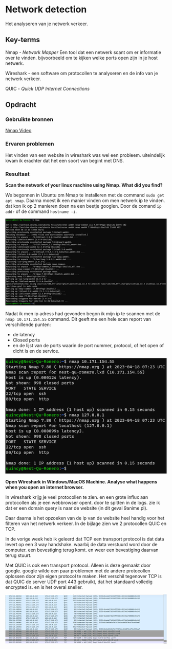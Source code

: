# Network detection
Het analyseren van je netwerk verkeer.

## Key-terms
Nmap - *Network Mapper* Een tool dat een netwerk scant om er informatie over te vinden. bijvoorbeeld om te kijken welke ports open zijn in je host netwerk.

Wireshark - een software om protocollen te analyseren en de info van je netwerk verkeer.

QUIC - *Quick UDP Internet Connections*
## Opdracht
### Gebruikte bronnen
[Nmap Video](https://www.youtube.com/watch?v=5tzp9QzwnUQ&t=391s)

### Ervaren problemen
Het vinden van een website in wireshark was wel een probleem. uiteindelijk kwam ik erachter dat het een soort van begint met DNS.

### Resultaat

**Scan the network of your linux machine using Nmap. What did you find?**

We begonnen in Ubuntu om Nmap te installeren met de command `sudo get apt nmap`. Daarna moest ik een manier vinden om men netwerk ip te vinden. dat kon ik op 2 manieren doen na een beetje googlen. Door de comand `ip addr` of de command `hostname -i`. 

![Installeren van Nmap](/00_includes/install-nmap.png)

Nadat ik men ip adress had gevonden begon ik mijn ip te scannen met de `nmap 10.171.154.55` command. Dit geeft me een hele scan report van verschillende punten:
 - de latency
 - Closed ports
 - en de lijst van de ports waarin de port nummer, protocol, of het open of dicht is en de service.

![Nmap scanning](/00_includes/nmap-scan.png)

**Open Wireshark in Windows/MacOS Machine. Analyse what happens when you open an internet browser.**

In wireshark krijg je veel protocollen te zien. en een grote influx aan protocollen als je een webbrowser opent. door te spitten in de logs. zie ik dat er een domain query is naar de website (in dit geval 9anime.pl).

Daar daarna is het opzoeken van de ip van de website heel handig voor het filteren van het netwerk verkeer. In de bijlage zien we 2 protocollen QUIC en TCP. 

In de vorige week heb ik geleerd dat TCP een transport protocol is dat data levert op een 3 way handshake. waarbij de data verstuurd word door de computer. een bevestiging terug komt. en weer een bevestiging daarvan terug stuurt. 

Met QUIC is ook een transport protocol. Alleen is deze gemaakt door google. google wilde een paar problemen met de andere protocollen oplossen door zijn eigen protocol te maken. Het verschil tegenover TCP is dat QUIC de server UDP port 443 gebruikt, dat het standaard volledig encrypted is. en is het overal sneller.

![Whireshark website](/00_includes/wiresharkSec1.png)

